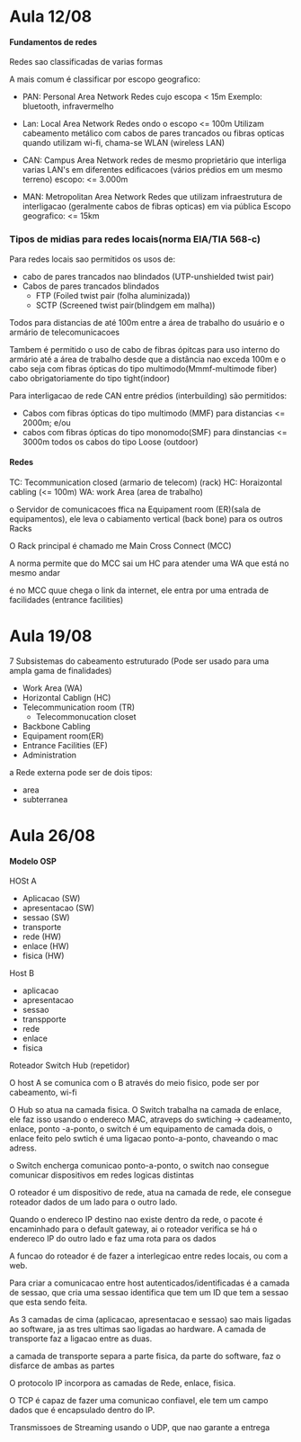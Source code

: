 

# Aula 12/08

#### Fundamentos de redes 

Redes sao classificadas de varias formas 

A mais comum é classificar por escopo geografico:
- PAN: Personal Area Network
Redes cujo escopa < 15m
Exemplo: bluetooth, infravermelho

- Lan: Local Area Network
Redes ondo o escopo <= 100m
Utilizam cabeamento metálico com cabos de pares trancados ou fibras opticas quando utilizam wi-fi, chama-se WLAN (wireless LAN)

- CAN: Campus Area Network
redes de mesmo proprietário que interliga varias LAN's em diferentes edificacoes (vários prédios em um mesmo terreno)
escopo: <= 3.000m

- MAN: Metropolitan Area Network
Redes que utilizam infraestrutura de interligacao (geralmente cabos de fibras opticas) em via pública
Escopo geografico: <= 15km
### Tipos de midias para redes locais(norma EIA/TIA 568-c)

Para redes locais sao permitidos os usos de:
- cabo de pares trancados nao blindados (UTP-unshielded twist pair)
- Cabos de pares trancados blindados 
	- FTP (Foiled twist pair (folha aluminizada))
	- SCTP (Screened twist pair(blindgem em malha))

Todos para distancias de até 100m entre a área de trabalho do usuário e o armário de telecomunicacoes 

Tambem é permitido o uso de cabo de fibras ópitcas para uso interno do armário até a área de trabalho desde que a distância nao exceda 100m e o cabo seja com fibras ópticas do tipo multimodo(Mmmf-multimode fiber)
	cabo obrigatoriamente do tipo tight(indoor)

Para interligacao de rede CAN entre prédios (interbuilding) são permitidos:

- Cabos com fibras ópticas do tipo multimodo (MMF) para distancias <= 2000m; e/ou 
- cabos com fibras ópticas do tipo monomodo(SMF) para dinstancias <= 3000m 
	todos os cabos do tipo Loose (outdoor)

#### Redes

TC: Tecommunication closed (armario de telecom) (rack)
HC: Horaizontal cabling (<= 100m)
WA: work Area (area de trabalho)

o Servidor de comunicacoes ffica na Equipament room (ER)(sala de equipamentos), ele leva o cabiamento vertical (back bone) para os outros Racks

O Rack principal é chamado me Main Cross Connect (MCC)

A norma permite que do MCC sai um HC para atender uma WA que está no mesmo andar

é no MCC quue chega o link da internet, ele entra por uma entrada de facilidades (entrance facilities)


# Aula 19/08

7 Subsistemas do cabeamento estruturado (Pode ser usado para uma ampla gama de finalidades)
- Work Area (WA)
- Horizontal Cablign (HC)
- Telecommunication room (TR)
	- Telecommonucation closet 
- Backbone Cabling 
- Equipament room(ER)
- Entrance Facilities (EF)
- Administration

a Rede externa pode ser de dois tipos:
- area 
- subterranea 



# Aula 26/08

#### Modelo OSP

HOSt A 
- Aplicacao (SW)
- apresentacao (SW)
- sessao (SW)
- transporte
- rede (HW)
- enlace (HW)
- fisica (HW)

Host B
- aplicacao 
- apresentacao
- sessao
- transpporte
- rede
- enlace
- fisica

Roteador Switch Hub (repetidor)

O host A se comunica com o B através do meio fisico, pode ser por cabeamento, wi-fi

O Hub so atua na camada fisica. O Switch trabalha na camada de enlace, ele faz isso usando o endereco MAC, atraveps do swtiching -> cadeamento, enlace, ponto -a-ponto, o switch é um equipamento de camada dois, o enlace feito pelo swtich é uma ligacao ponto-a-ponto, chaveando o mac adress.


o Switch encherga comunicao ponto-a-ponto, o switch nao consegue comunicar dispositivos em redes logicas distintas 

O roteador é um dispositivo de rede, atua na camada de rede, ele consegue roteador dados de um lado para o outro lado.

Quando o endereco IP destino nao existe dentro da rede, o pacote é encaminhado para o default gateway, ai o roteador verifica se há o endereco IP do outro lado e faz uma rota para os dados

A funcao do roteador é de fazer a interlegicao entre redes locais, ou com a web.

Para criar a comunicacao entre host autenticados/identificadas é a camada de sessao, que cria uma sessao identifica que tem um ID que tem a sessao que esta sendo feita.

As 3 camadas de cima (aplicacao, apresentacao e sessao) sao mais ligadas ao software, ja as tres ultimas sao ligadas ao hardware. A camada de transporte faz a ligacao entre as duas.

a camada de transporte separa a parte fisica, da parte do software, faz o disfarce de ambas as partes 

O protocolo IP incorpora as camadas de Rede, enlace, fisica. 

O TCP é capaz de fazer uma comunicao confiavel, ele tem um campo dados que é encapsulado dentro do IP.

Transmissoes de Streaming usando o UDP, que nao garante a entrega


